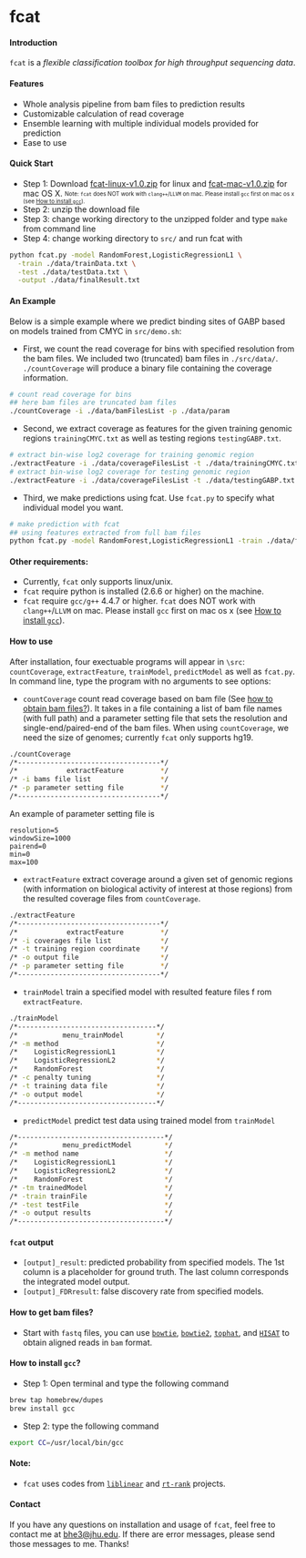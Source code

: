 # fcat

#### Introduction
`fcat` is a *flexible classification toolbox for high throughput sequencing data*. 

#### Features
* Whole analysis pipeline from bam files to prediction results
* Customizable calculation of read coverage
* Ensemble learning with multiple individual models provided for prediction
* Ease to use

#### Quick Start
* Step 1: Download [fcat-linux-v1.0.zip](https://github.com/HeBing/fcat/archive/linux-v1.0-beta.zip) for linux and [fcat-mac-v1.0.zip](https://github.com/HeBing/fcat/archive/mac-v1.0-beta.zip) for mac OS X.
<sub><sup>Note: `fcat` does NOT work with `clang++`/`LLVM` on mac. Please install `gcc` first on mac os x (see [How to install `gcc`](#gcc)).</sup></sub>
* Step 2: unzip the download file
* Step 3: change working directory to the unzipped folder and type `make` from command line
* Step 4: change working directory to `src/` and run fcat with

```bash
python fcat.py -model RandomForest,LogisticRegressionL1 \
  -train ./data/trainData.txt \
  -test ./data/testData.txt \
  -output ./data/finalResult.txt
```

#### An Example
Below is a simple example where we predict binding sites of GABP based on models trained from CMYC in `src/demo.sh`:

* First, we count the read coverage for bins with specified resolution from the bam files. We included two (truncated) bam files in `./src/data/`. `./countCoverage` will produce a binary file containing the coverage information. 

```bash
# count read coverage for bins
## here bam files are truncated bam files
./countCoverage -i ./data/bamFilesList -p ./data/param
```
* Second, we extract coverage as features for the given training genomic regions `trainingCMYC.txt` as well as testing regions `testingGABP.txt`.

```bash
# extract bin-wise log2 coverage for training genomic region
./extractFeature -i ./data/coverageFilesList -t ./data/trainingCMYC.txt -o ./data/feature_trainingCMYC_small.txt -p ./data/param
# extract bin-wise log2 coverage for testing genomic region
./extractFeature -i ./data/coverageFilesList -t ./data/testingGABP.txt -o ./data/feature_testingGABP_small.txt -p ./data/param
```

* Third, we make predictions using fcat. Use `fcat.py` to specify what individual model you want. 

```bash
# make prediction with fcat 
## using features extracted from full bam files
python fcat.py -model RandomForest,LogisticRegressionL1 -train ./data/feature_trainingCMYC_full.txt_5_1000 -test ./data/feature_testingGABP_full.txt_5_1000 -output ./data/finalResult.txt
```

#### Other requirements:
* Currently, `fcat` only supports linux/unix.
* `fcat` require python is installed (2.6.6 or higher) on the machine.
* `fcat` require `gcc/g++` 4.4.7 or higher. `fcat` does NOT work with `clang++`/`LLVM` on mac. Please install `gcc` first on mac os x (see [How to install `gcc`](#gcc)).

#### How to use
After installation, four exectuable programs will appear in `\src`: `countCoverage`, `extractFeature`, `trainModel`, `predictModel` as well as `fcat.py`. In command line, type the program with no arguments to see options:

* `countCoverage` count read coverage based on bam file (See [how to obtain bam files?](#alignment)). It takes in a file containing a list of bam file names (with full path) and a parameter setting file that sets the resolution and single-end/paired-end of the bam files. When using `countCoverage`, we need the size of genomes; currently `fcat` only supports hg19.

```sh
./countCoverage
/*-----------------------------------*/
/*            extractFeature         */
/* -i bams file list                 */
/* -p parameter setting file         */
/*-----------------------------------*/
```

An example of parameter setting file is 
```
resolution=5
windowSize=1000
pairend=0
min=0
max=100
```

* `extractFeature` extract coverage around a given set of genomic regions (with information on biological activity of interest at those regions) from the resulted coverage files from `countCoverage`.
```sh
./extractFeature
/*-----------------------------------*/
/*            extractFeature         */
/* -i coverages file list            */
/* -t training region coordinate     */
/* -o output file                    */
/* -p parameter setting file         */
/*-----------------------------------*/
```

* `trainModel` train a specified model with resulted feature files f rom `extractFeature`.
```sh
./trainModel
/*----------------------------------*/
/*           menu_trainModel        */
/* -m method                        */
/*    LogisticRegressionL1          */
/*    LogisticRegressionL2          */
/*    RandomForest                  */
/* -c penalty tuning                */
/* -t training data file            */
/* -o output model                  */
/*----------------------------------*/
```

* `predictModel` predict test data using trained model from `trainModel`
```sh
/*------------------------------------*/
/*           menu_predictModel        */
/* -m method name                     */
/*    LogisticRegressionL1            */
/*    LogisticRegressionL2            */
/*    RandomForest                    */
/* -tm trainedModel                   */
/* -train trainFile                   */
/* -test testFile                     */
/* -o output results                  */
/*------------------------------------*/
```
#### `fcat` output
* `[output]_result`: predicted probability from specified models. The 1st column is a placeholder for ground truth. The last column corresponds the integrated model output.
* `[output]_FDRresult`: false discovery rate from specified models. 

#### <a name="alignment">How to get bam files?</a>
* Start with `fastq` files, you can use [`bowtie`](http://bowtie-bio.sourceforge.net/index.shtml), [`bowtie2`](http://bowtie-bio.sourceforge.net/bowtie2/index.shtml), [`tophat`](https://ccb.jhu.edu/software/tophat/index.shtml), and [`HISAT`](http://www.ccb.jhu.edu/software/hisat/index.shtml) to obtain aligned reads in `bam` format.

#### <a name="gcc">How to install `gcc`?</a>
* Step 1: Open terminal and type the following command

```bash
brew tap homebrew/dupes
brew install gcc
```

* Step 2: type the following command

```bash
export CC=/usr/local/bin/gcc
```

#### Note:
* `fcat` uses codes from [`liblinear`](http://www.csie.ntu.edu.tw/~cjlin/liblinear/) and [`rt-rank`](https://sites.google.com/site/rtranking/) projects.

#### Contact
If you have any questions on installation and usage of `fcat`, feel free to contact me at bhe3@jhu.edu. If there are error messages, please send those messages to me. Thanks!

